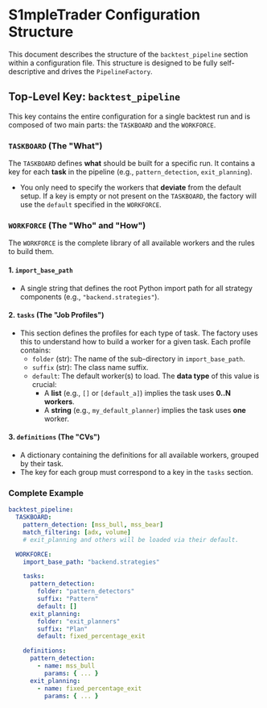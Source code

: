 # S1mpleTrader Configuration Structure

This document describes the structure of the `backtest_pipeline` section within a configuration file. This structure is designed to be fully self-descriptive and drives the `PipelineFactory`.

## Top-Level Key: `backtest_pipeline`

This key contains the entire configuration for a single backtest run and is composed of two main parts: the `TASKBOARD` and the `WORKFORCE`.

### `TASKBOARD` (The "What")

The `TASKBOARD` defines **what** should be built for a specific run. It contains a key for each **task** in the pipeline (e.g., `pattern_detection`, `exit_planning`).

-   You only need to specify the workers that **deviate** from the default setup. If a key is empty or not present on the `TASKBOARD`, the factory will use the `default` specified in the `WORKFORCE`.

### `WORKFORCE` (The "Who" and "How")

The `WORKFORCE` is the complete library of all available workers and the rules to build them.

#### 1. `import_base_path`
-   A single string that defines the root Python import path for all strategy components (e.g., `"backend.strategies"`).

#### 2. `tasks` (The "Job Profiles")
-   This section defines the profiles for each type of task. The factory uses this to understand how to build a worker for a given task. Each profile contains:
    -   `folder` (str): The name of the sub-directory in `import_base_path`.
    -   `suffix` (str): The class name suffix.
    -   `default`: The default worker(s) to load. The **data type** of this value is crucial:
        -   A **list** (e.g., `[]` or `[default_a]`) implies the task uses **0..N workers**.
        -   A **string** (e.g., `my_default_planner`) implies the task uses **one** worker.

#### 3. `definitions` (The "CVs")
-   A dictionary containing the definitions for all available workers, grouped by their task.
-   The key for each group must correspond to a key in the `tasks` section.

### Complete Example
```yaml
backtest_pipeline:
  TASKBOARD:
    pattern_detection: [mss_bull, mss_bear]
    match_filtering: [adx, volume]
    # exit_planning and others will be loaded via their default.

  WORKFORCE:
    import_base_path: "backend.strategies"

    tasks:
      pattern_detection:
        folder: "pattern_detectors"
        suffix: "Pattern"
        default: []
      exit_planning:
        folder: "exit_planners"
        suffix: "Plan"
        default: fixed_percentage_exit

    definitions:
      pattern_detection:
        - name: mss_bull
          params: { ... }
      exit_planning:
        - name: fixed_percentage_exit
          params: { ... }